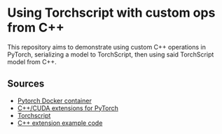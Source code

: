 # Using Torchscript with custom ops from C++
This repository aims to demonstrate using custom C++ operations in PyTorch, serializing a model to TorchScript, then using said TorchScript model from C++.

## Sources
* [Pytorch Docker container](https://hub.docker.com/r/pytorch/pytorch/tags)
* [C++/CUDA extensions for PyTorch](https://pytorch.org/tutorials/advanced/cpp_extension.html#writing-a-c-extension)
* [Torchscript](https://pytorch.org/tutorials/advanced/cpp_export.html)
* [C++ extension example code](https://github.com/pytorch/extension-cpp)

